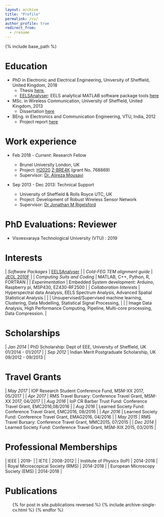 ```yaml
---
layout: archive
title: "Profile"
permalink: /cv/
author_profile: true
redirect_from:
  - /resume
---
```


{% include base_path %}

Education
======
* PhD in Electronic and Electrical Engineering, University of Sheffield, United Kingdom, 2018
    * Thesis [here](/publication/PhDThesis),
    * [EELSAnalyser](https://github.com/vcangadi1/EELSAnalyser): EELS analytical MATLAB software package tools [here](https://github.com/vcangadi1/EELSAnalyser)
* MSc. in Wireless Communication, University of Sheffield, United Kingdom, 2013
    * Dissertation [here](/publication/MScDissertation)
* BEng. in Electronics and Communication Engineering, VTU, India, 2012
    * Project report [here](/publication/BEngProject)

Work experience
======
* Feb 2018 - <i>Current</i>: Research Fellow
    * Brunel University London, UK
    * Project: [H2020](https://ec.europa.eu/programmes/horizon2020/en) [Z-BRE4K](https://www.z-bre4k.eu/) (grant No. 768869)
    * Supervisor: [Dr. Alireza Mousavi](http://people.brunel.ac.uk/~emstaam/)

* Sep 2013 - Dec 2013: Technical Support
    * University of Sheffield & Rolls Royce UTC, UK
    * Project: Development of Robust Wireless Sensor Network
    * Supervisor: [Dr Jonathan M Rigelsford](https://www.sheffield.ac.uk/eee/staff/publ/jrig)

PhD Evaluations: Reviewer
======
* Visvesvaraya Technological University (VTU) : 2019

Interests
======

| <i> Software Packages </i>               | [EELSAnalyser](https://github.com/vcangadi1/EELSAnalyser)                                            |
| <i> Cold-FEG TEM alignment guide </i>    | [JEOL 2010F](https://github.com/vcangadi1/TEM_alignment_for_JEOL2010/blob/master/main.pdf)           |
| <i> Computing Suits and Coding </i>      | MATLAB, C++, Python, R, FORTRAN                                                                      |
| <i> Experimentation </i>                 | Embedded System development: Arduino, Raspberry pi, MSP430, EZ430-RF2500                             |
| <i> Collaboration Interests </i>         | Hyperspectral data Analysis, EELS Spectrum Analysis, Advanced Spatial Statistical Analysis           |
|                                          | Unsupervised/Supervised machine learning, Clustering, Data Modelling, Statistical Signal Processing, |
|                                          | Image Data Analysis, High Performance Computing, Pipeline, Multi-core processing, Data Compression.  |

                                      
Scholarships
======

| <i> Jan 2014 </i> | PhD Scholarship: Dept of EEE, University of Sheffield, UK 01/2014 - 01/2017 |
| <i> Sep 2012 </i> | Indian Merit Postgraduate Scholarship, UK 09/2012 - 09/2013                 |

Travel Grants
======

| <i> May 2017 </i> |  IOP Research Student Conference Fund, MSM-XX 2017, 05/2017           |
| <i> Apr 2017 </i> |  RMS Travel Bursary: Conference Travel Grant, MSM-XX 2017, 04/2017    |
| <i> Aug 2016 </i> |  IoP CR Barber Trust Fund: Conference Travel Grant, EMC2016,08/2016   |
| <i> Aug 2016 </i> |  Learned Society Fund: Conference Travel Grant, EMC2016, 08/2016      |
| <i> Apr 2016 </i> |  Learned Society Fund: Conference Travel Grant, EMAG2016, 04/2016     |
| <i> May 2015 </i> |  RMS Travel Bursary: Conference Travel Grant, MMC2015, 07/2015        |
| <i> Dec 2014 </i> |  Learned Society Fund: Conference Travel Grant, MSM-XIX 2015, 03/2015 |

Professional Memberships
======

| IEEE                              | 2019-      |
| IETE                              | 2008-2012  |
| Institute of Physics (IoP)        | 2014-2018  |
| Royal Microscopical Society (RMS) | 2014-2018  |
| European Microscopy Society (EMS) | 2014-2018  |

Publications
======
<ul>{% for post in site.publications reversed %}
  {% include archive-single-cv.html %}
{% endfor %}</ul>
